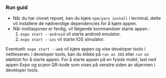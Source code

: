 ### Run guid
* Når du har clonet repoet, kan du kjøre `npm/yarn install` i terminal, dette vil installere de nødvendige dependencies  for å kjøre appen.
* Når instllasjonen er ferdig, vil følgende kommandoer starte appen :
  1. `expo start --android` vil starte android emulator.
    2. `expo start --ios` vil starte IOS simulator.


Eventuelt: `expo start --web` vil kjøre appen og vise developer tools i nettleseren. i developer tools, kan du klikke på `run on IOS` eller _`run on ANDROID`_ for å starte appen. For å starte appen på en fysisk mobil, last ned appen Expo og scann QR-kode som vises på venstre siden av skjermen i developer tools.